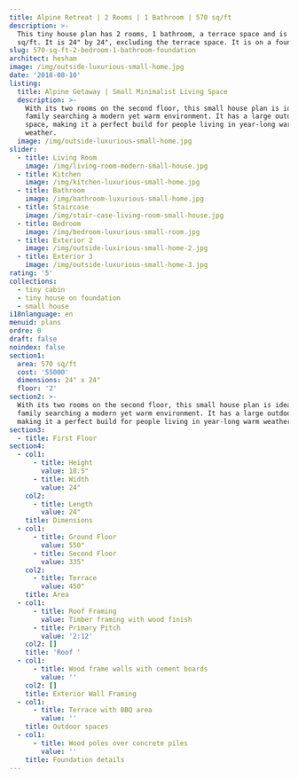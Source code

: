 ```yaml
---
title: Alpine Retreat | 2 Rooms | 1 Bathroom | 570 sq/ft
description: >-
  This tiny house plan has 2 rooms, 1 bathroom, a terrace space and is 570
  sq/ft. It is 24" by 24", excluding the terrace space. It is on a foundation.
slug: 570-sq-ft-2-bedroom-1-bathroom-foundation
architect: hesham
image: /img/outside-luxurious-small-home.jpg
date: '2018-08-10'
listing:
  title: Alpine Getaway | Small Minimalist Living Space
  description: >-
    With its two rooms on the second floor, this small house plan is ideal for a
    family searching a modern yet warm environment. It has a large outdoor
    space, making it a perfect build for people living in year-long warm
    weather.
  image: /img/outside-luxurious-small-home.jpg
slider:
  - title: Living Room
    image: /img/living-room-modern-small-house.jpg
  - title: Kitchen
    image: /img/kitchen-luxurious-small-home.jpg
  - title: Bathroom
    image: /img/bathroom-luxurious-small-home.jpg
  - title: Staircase
    image: /img/stair-case-living-room-small-house.jpg
  - title: Bedroom
    image: /img/bedroom-luxurious-small-room.jpg
  - title: Exterior 2
    image: /img/outside-luxirious-small-home-2.jpg
  - title: Exterior 3
    image: /img/outside-luxurious-small-home-3.jpg
rating: '5'
collections:
  - tiny cabin
  - tiny house on foundation
  - small house
i18nlanguage: en
menuid: plans
ordre: 0
draft: false
noindex: false
section1:
  area: 570 sq/ft
  cost: '55000'
  dimensions: 24" x 24"
  floor: '2'
section2: >-
  With its two rooms on the second floor, this small house plan is ideal for a
  family searching a modern yet warm environment. It has a large outdoor space,
  making it a perfect build for people living in year-long warm weather.
section3:
  - title: First Floor
section4:
  - col1:
      - title: Height
        value: 18.5"
      - title: Width
        value: 24"
    col2:
      - title: Length
        value: 24"
    title: Dimensions
  - col1:
      - title: Ground Floor
        value: 550"
      - title: Second Floor
        value: 335"
    col2:
      - title: Terrace
        value: 450"
    title: Area
  - col1:
      - title: Roof Framing
        value: Timber framing with wood finish
      - title: Primary Pitch
        value: '2:12'
    col2: []
    title: 'Roof '
  - col1:
      - title: Wood frame walls with cement boards
        value: ''
    col2: []
    title: Exterior Wall Framing
  - col1:
      - title: Terrace with BBQ area
        value: ''
    title: Outdoor spaces
  - col1:
      - title: Wood poles over concrete piles
        value: ''
    title: Foundation details
---
```


